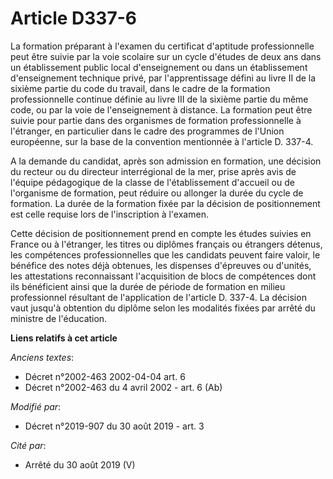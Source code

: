 # Article D337-6

La formation préparant à l'examen du certificat d'aptitude professionnelle peut être suivie par la voie scolaire sur un cycle
d'études de deux ans dans un établissement public local d'enseignement ou dans un établissement d'enseignement technique
privé, par l'apprentissage défini au livre II de la sixième partie du code du travail, dans le cadre de la formation
professionnelle continue définie au livre III de la sixième partie du même code, ou par la voie de l'enseignement à distance.
La formation peut être suivie pour partie dans des organismes de formation professionnelle à l'étranger, en particulier dans
le cadre des programmes de l'Union européenne, sur la base de la convention mentionnée à l'article D. 337-4.

A la demande du candidat, après son admission en formation, une décision du recteur ou du directeur interrégional de la mer,
prise après avis de l'équipe pédagogique de la classe de l'établissement d'accueil ou de l'organisme de formation, peut
réduire ou allonger la durée du cycle de formation. La durée de la formation fixée par la décision de positionnement est
celle requise lors de l'inscription à l'examen.

Cette décision de positionnement prend en compte les études suivies en France ou à l'étranger, les titres ou diplômes
français ou étrangers détenus, les compétences professionnelles que les candidats peuvent faire valoir, le bénéfice des notes
déjà obtenues, les dispenses d'épreuves ou d'unités, les attestations reconnaissant l'acquisition de blocs de compétences
dont ils bénéficient ainsi que la durée de période de formation en milieu professionnel résultant de l'application de
l'article D. 337-4. La décision vaut jusqu'à obtention du diplôme selon les modalités fixées par arrêté du ministre de
l'éducation.

**Liens relatifs à cet article**

_Anciens textes_:

  - Décret n°2002-463 2002-04-04 art. 6
  - Décret n°2002-463 du 4 avril 2002 - art. 6 (Ab)

_Modifié par_:

  - Décret n°2019-907 du 30 août 2019 - art. 3

_Cité par_:

  - Arrêté du 30 août 2019 (V)

